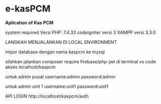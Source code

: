 # e-kasPCM
**Aplication of Kas PCM**

system required
Versi PHP: 7.4.33
codeigniter versi 3
XAMPP versi 3.3.0

LANGKAH MENJALANKAN DI LOCAL ENVIRONMENT

impor database dengan nama kaspcm ke mysql


silahkan jalankan composer require firebase/php-jwt di terminal vs code
akses localhost/kaspcm

untuk admin pusat 
username:admin
password:admin

untuk admin unit 1
username:unit1
password:unit1

API LOGIN
http://localhost/kaspcm/auth



